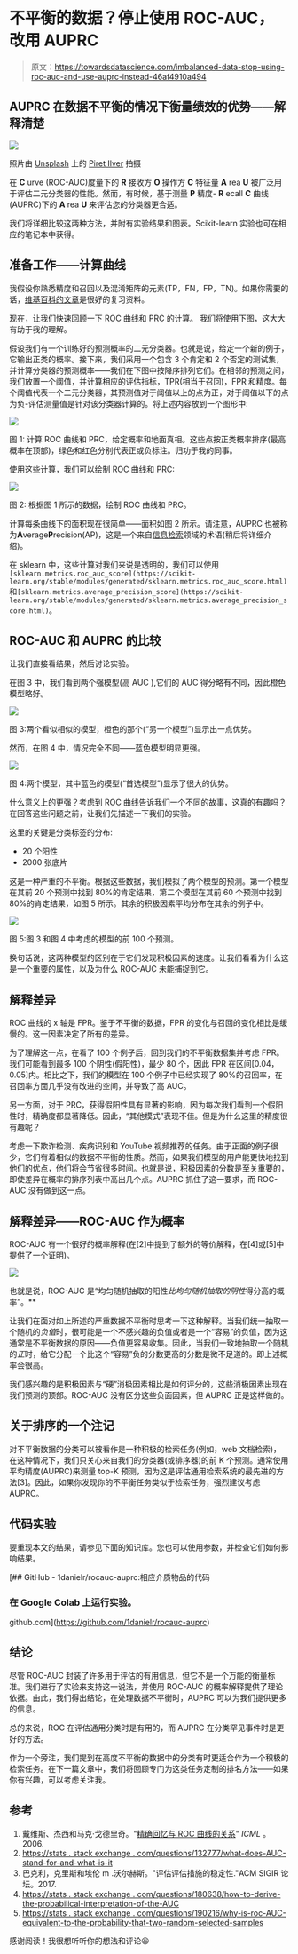 # 不平衡的数据？停止使用 ROC-AUC，改用 AUPRC

> 原文：<https://towardsdatascience.com/imbalanced-data-stop-using-roc-auc-and-use-auprc-instead-46af4910a494>

## AUPRC 在数据不平衡的情况下衡量绩效的优势——解释清楚

![](img/402349048a891f9d3357f6799e1e68fe.png)

照片由 [Unsplash](https://unsplash.com?utm_source=medium&utm_medium=referral) 上的 [Piret Ilver](https://unsplash.com/@saltsup?utm_source=medium&utm_medium=referral) 拍摄

在 **C** urve (ROC-AUC)度量下的 **R** 接收方 **O** 操作方 **C** 特征量 **A** rea **U** 被广泛用于评估二元分类器的性能。然而，有时候，基于测量 **P** 精度- **R** ecall **C** 曲线(AUPRC)下的 **A** rea **U** 来评估您的分类器更合适。

我们将详细比较这两种方法，并附有实验结果和图表。Scikit-learn 实验也可在相应的笔记本中获得。

## 准备工作——计算曲线

我假设你熟悉精度和召回以及混淆矩阵的元素(TP，FN，FP，TN)。如果你需要的话，[维基百科的文章](https://en.wikipedia.org/wiki/Precision_and_recall)是很好的复习资料。

现在，让我们快速回顾一下 ROC 曲线和 PRC 的计算。 我们将使用下图，这大大有助于我的理解。

假设我们有一个训练好的预测概率的二元分类器。也就是说，给定一个新的例子，它输出正类的概率。接下来，我们采用一个包含 3 个肯定和 2 个否定的测试集，并计算分类器的预测概率——我们在下图中按降序排列它们。在相邻的预测之间，我们放置一个阈值，并计算相应的评估指标，TPR(相当于召回)，FPR 和精度。每个阈值代表一个二元分类器，其预测值对于阈值以上的点为正，对于阈值以下的点为负-评估测量值是针对该分类器计算的。将上述内容放到一个图形中:

![](img/4016b8849be52b9233c7faa2b37a658f.png)

图 1: 计算 ROC 曲线和 PRC，给定概率和地面真相。这些点按正类概率排序(最高概率在顶部)，绿色和红色分别代表正或负标注。归功于我的同事。

使用这些计算，我们可以绘制 ROC 曲线和 PRC:

![](img/e7afa7b28a8785dec399867c28e67296.png)

图 2: 根据图 1 所示的数据，绘制 ROC 曲线和 PRC。

计算每条曲线下的面积现在很简单——面积如图 2 所示。请注意，AUPRC 也被称为**A**verage**P**recision(AP)，这是一个来自[信息检索](https://en.wikipedia.org/wiki/Information_retrieval)领域的术语(稍后将详细介绍)。

在 sklearn 中，这些计算对我们来说是透明的，我们可以使用`[sklearn.metrics.roc_auc_score](https://scikit-learn.org/stable/modules/generated/sklearn.metrics.roc_auc_score.html)`和`[sklearn.metrics.average_precision_score](https://scikit-learn.org/stable/modules/generated/sklearn.metrics.average_precision_score.html)`。

## ROC-AUC 和 AUPRC 的比较

让我们直接看结果，然后讨论实验。

在图 3 中，我们看到两个强模型(高 AUC ),它们的 AUC 得分略有不同，因此橙色模型略好。

![](img/83e524d13fb560ec916bea1838541fd3.png)

图 3:两个看似相似的模型，橙色的那个(“另一个模型”)显示出一点优势。

然而，在图 4 中，情况完全不同——蓝色模型明显更强。

![](img/2a7c583099aaccf591fddfd0f8476dda.png)

图 4:两个模型，其中蓝色的模型(“首选模型”)显示了很大的优势。

什么意义上的更强？考虑到 ROC 曲线告诉我们一个不同的故事，这真的有趣吗？在回答这些问题之前，让我们先描述一下我们的实验。

这里的关键是分类标签的分布:

*   20 个阳性
*   2000 张底片

这是一种严重的不平衡。根据这些数据，我们模拟了两个模型的预测。第一个模型在其前 20 个预测中找到 80%的肯定结果，第二个模型在其前 60 个预测中找到 80%的肯定结果，如图 5 所示。其余的积极因素平均分布在其余的例子中。

![](img/d110e0bb4fed988f2bde5810b7407901.png)

图 5:图 3 和图 4 中考虑的模型的前 100 个预测。

换句话说，这两种模型的区别在于它们发现积极因素的速度。让我们看看为什么这是一个重要的属性，以及为什么 ROC-AUC 未能捕捉到它。

## 解释差异

ROC 曲线的 x 轴是 FPR。鉴于不平衡的数据，FPR 的变化与召回的变化相比是缓慢的。这一因素决定了所有的差异。

为了理解这一点，在看了 100 个例子后，回到我们的不平衡数据集并考虑 FPR。我们可能看到最多 100 个阴性(假阳性)，最少 80 个，因此 FPR 在区间[0.04，0.05]内。相比之下，我们的模型在 100 个例子中已经实现了 80%的召回率，在召回率方面几乎没有改进的空间，并导致了高 AUC。

另一方面，对于 PRC，获得假阳性具有显著的影响，因为每次我们看到一个假阳性时，精确度都显著降低。因此，“其他模式”表现不佳。但是为什么这里的精度很有趣呢？

考虑一下欺诈检测、疾病识别和 YouTube 视频推荐的任务。由于正面的例子很少，它们有着相似的数据不平衡的性质。然而，如果我们模型的用户能更快地找到他们的优点，他们将会节省很多时间。也就是说，积极因素的分数是至关重要的，即使差异在概率的排序列表中高出几个点。AUPRC 抓住了这一要求，而 ROC-AUC 没有做到这一点。

## 解释差异——ROC-AUC 作为概率

ROC-AUC 有一个很好的概率解释(在[2]中提到了额外的等价解释，在[4]或[5]中提供了一个证明)。

![](img/cd610f93abe25a672dab5da7d898ab14.png)

也就是说，ROC-AUC 是“均匀随机抽取的阳性*比均匀随机抽取的阴性*得分高的概率”。**

让我们在面对如上所述的严重数据不平衡时思考一下这种解释。当我们统一抽取一个随机的*负值*时，很可能是一个不感兴趣的负值或者是一个“容易”的负值，因为这通常是不平衡数据的原因——负值更容易收集。因此，当我们一致地抽取一个随机的*正*时，给它分配一个比这个“容易”负的分数更高的分数是微不足道的。即上述概率会很高。

我们感兴趣的是积极因素与“硬”消极因素相比是如何评分的，这些消极因素出现在我们预测的顶部。ROC-AUC 没有区分这些负面因素，但 AUPRC 正是这样做的。

## 关于排序的一个注记

对不平衡数据的分类可以被看作是一种积极的检索任务(例如，web 文档检索)，在这种情况下，我们只关心来自我们的分类器(或排序器)的前 K 个预测。通常使用平均精度(AUPRC)来测量 top-K 预测，因为这是评估通用检索系统的最先进的方法[3]。因此，如果你发现你的不平衡任务类似于检索任务，强烈建议考虑 AUPRC。

## 代码实验

要重现本文的结果，请参见下面的知识库。您也可以使用参数，并检查它们如何影响结果。

[](https://github.com/1danielr/rocauc-auprc) [## GitHub - 1danielr/rocauc-auprc:相应介质物品的代码

### 在 Google Colab 上运行实验。

github.com](https://github.com/1danielr/rocauc-auprc) 

## 结论

尽管 ROC-AUC 封装了许多用于评估的有用信息，但它不是一个万能的衡量标准。我们进行了实验来支持这一说法，并使用 ROC-AUC 的概率解释提供了理论依据。由此，我们得出结论，在处理数据不平衡时，AUPRC 可以为我们提供更多的信息。

总的来说，ROC 在评估通用分类时是有用的，而 AUPRC 在分类罕见事件时是更好的方法。

作为一个旁注，我们提到在高度不平衡的数据中的分类有时更适合作为一个积极的检索任务。在下一篇文章中，我们将回顾专门为这类任务定制的排名方法——如果你有兴趣，可以考虑关注我。

## 参考

1.  戴维斯、杰西和马克·戈德里奇。"[精确回忆与 ROC 曲线的关系](https://www.biostat.wisc.edu/~page/rocpr.pdf)" *ICML* 。2006.
2.  [https://stats . stack exchange . com/questions/132777/what-does-AUC-stand-for-and-what-is-it](https://stats.stackexchange.com/questions/132777/what-does-auc-stand-for-and-what-is-it)
3.  巴克利，克里斯和埃伦 m .沃尔赫斯。"评估评估措施的稳定性."ACM SIGIR 论坛。2017.
4.  [https://stats . stack exchange . com/questions/180638/how-to-derive-the-probabilical-interpretation-of-the-AUC](https://stats.stackexchange.com/questions/180638/how-to-derive-the-probabilistic-interpretation-of-the-auc)
5.  [https://stats . stack exchange . com/questions/190216/why-is-roc-AUC-equivalent-to-the-probability-that-two-random-selected-samples](https://stats.stackexchange.com/questions/190216/why-is-roc-auc-equivalent-to-the-probability-that-two-randomly-selected-samples)

感谢阅读！我很想听听你的想法和评论😃